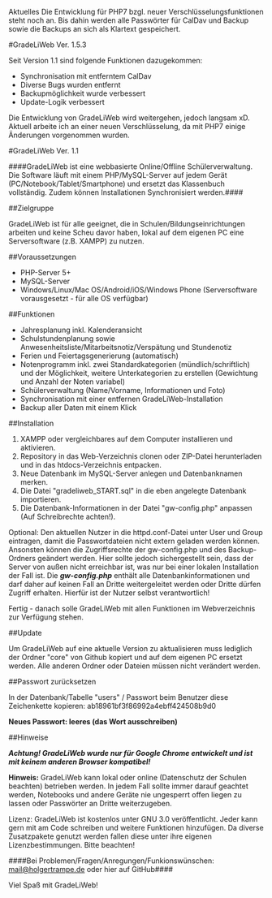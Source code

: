 Aktuelles
Die Entwicklung für PHP7 bzgl. neuer Verschlüsselungsfunktionen steht noch an. Bis dahin werden alle Passwörter für CalDav und Backup sowie die Backups an sich als Klartext gespeichert.

#GradeLiWeb Ver. 1.5.3

Seit Version 1.1 sind folgende Funktionen dazugekommen:
* Synchronisation mit entferntem CalDav
* Diverse Bugs wurden entfernt
* Backupmöglichkeit wurde verbessert
* Update-Logik verbessert

Die Entwicklung von GradeLiWeb wird weitergehen, jedoch langsam xD. Aktuell arbeite ich an einer neuen Verschlüsselung, da mit PHP7 einige Änderungen vorgenommen wurden.


#GradeLiWeb Ver. 1.1

####GradeLiWeb ist eine webbasierte Online/Offline Schülerverwaltung. Die Software läuft mit einem PHP/MySQL-Server auf jedem Gerät (PC/Notebook/Tablet/Smartphone) und ersetzt das Klassenbuch vollständig. Zudem können Installationen Synchronisiert werden.####

##Zielgruppe

GradeLiWeb ist für alle geeignet, die in Schulen/Bildungseinrichtungen arbeiten und keine Scheu davor haben, lokal auf dem eigenen PC eine Serversoftware (z.B. XAMPP) zu nutzen.

##Voraussetzungen

* PHP-Server 5+
* MySQL-Server
* Windows/Linux/Mac OS/Android/iOS/Windows Phone (Serversoftware vorausgesetzt - für alle OS verfügbar)

##Funktionen

* Jahresplanung inkl. Kalenderansicht
* Schulstundenplanung sowie Anwesenheitsliste/Mitarbeitsnotiz/Verspätung und Stundenotiz
* Ferien und Feiertagsgenerierung (automatisch)
* Notenprogramm inkl. zwei Standardkategorien (mündlich/schriftlich) und der Möglichkeit, weitere Unterkategorien zu erstellen (Gewichtung und Anzahl der Noten variabel)
* Schülerverwaltung (Name/Vorname, Informationen und Foto)
* Synchronisation mit einer entfernen GradeLiWeb-Installation
* Backup aller Daten mit einem Klick

##Installation

1. XAMPP oder vergleichbares auf dem Computer installieren und aktivieren.
2. Repository in das Web-Verzeichnis clonen oder ZIP-Datei herunterladen und in das htdocs-Verzeichnis entpacken.
3. Neue Datenbank im MySQL-Server anlegen und Datenbanknamen merken.
4. Die Datei "gradeliweb_START.sql" in die eben angelegte Datenbank importieren.
5. Die Datenbank-Informationen in der Datei "gw-config.php" anpassen (Auf Schreibrechte achten!).

Optional: Den aktuellen Nutzer in die httpd.conf-Datei unter User und Group eintragen, damit die Passwortdateien nicht extern geladen werden können. Ansonsten können die Zugriffsrechte der gw-config.php und des Backup-Ordners geändert werden. Hier sollte jedoch sichergestellt sein, dass der Server von außen nicht erreichbar ist, was nur bei einer lokalen Installation der Fall ist. Die ***gw-config.php*** enthält alle Datenbankinformationen und darf daher auf keinen Fall an Dritte weitergeleitet werden oder Dritte dürfen Zugriff erhalten. Hierfür ist der Nutzer selbst verantwortlich!

Fertig - danach solle GradeLiWeb mit allen Funktionen im Webverzeichnis zur Verfügung stehen.

##Update

Um GradeLiWeb auf eine aktuelle Version zu aktualisieren muss lediglich der Ordner "core" von Github kopiert und auf dem eigenen PC ersetzt werden. Alle anderen Ordner oder Dateien müssen nicht verändert werden.

##Passwort zurücksetzen

In der Datenbank/Tabelle "users" / Passwort beim Benutzer diese Zeichenkette kopieren: ab18961bf3f86992a4ebff424508b9d0

**Neues Passwort: leeres (das Wort ausschreiben)**

##Hinweise

***Achtung! GradeLiWeb wurde nur für Google Chrome entwickelt und ist mit keinem anderen Browser kompatibel!***

**Hinweis:** GradeLiWeb kann lokal oder online (Datenschutz der Schulen beachten) betrieben werden. In jedem Fall sollte immer darauf geachtet werden, Notebooks und andere Geräte nie ungesperrt offen liegen zu lassen oder Passwörter an Dritte weiterzugeben.

Lizenz: GradeLiWeb ist kostenlos unter GNU 3.0 veröffentlicht. Jeder kann gern mit am Code schreiben und weitere Funktionen hinzufügen. Da diverse Zusatzpakete genutzt werden fallen diese unter ihre eigenen Lizenzbestimmungen. Bitte beachten!

####Bei Problemen/Fragen/Anregungen/Funkionswünschen: mail@holgertrampe.de oder hier auf GitHub####

Viel Spaß mit GradeLiWeb!